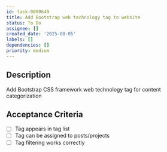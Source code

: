 ```yaml
---
id: task-0000649
title: Add Bootstrap web technology tag to website
status: To Do
assignee: []
created_date: '2025-08-05'
labels: []
dependencies: []
priority: medium
---
```


## Description

Add Bootstrap CSS framework web technology tag for content categorization

## Acceptance Criteria

- [ ] Tag appears in tag list
- [ ] Tag can be assigned to posts/projects
- [ ] Tag filtering works correctly
